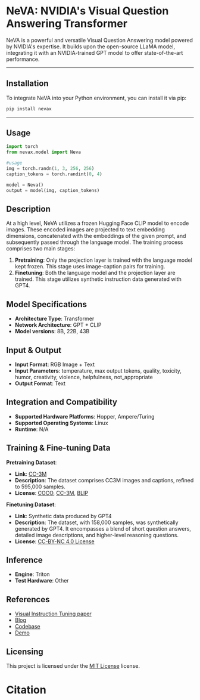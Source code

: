 # NeVA: NVIDIA's Visual Question Answering Transformer

NeVA is a powerful and versatile Visual Question Answering model powered by NVIDIA's expertise. It builds upon the open-source LLaMA model, integrating it with an NVIDIA-trained GPT model to offer state-of-the-art performance.

---

## Installation

To integrate NeVA into your Python environment, you can install it via pip:

```bash
pip install nevax
```
---

## Usage

```python
import torch
from nevax.model import Neva

#usage
img = torch.randn(1, 3, 256, 256)
caption_tokens = torch.randint(0, 4)

model = Neva()
output = model(img, caption_tokens)
```

## Description

At a high level, NeVA utilizes a frozen Hugging Face CLIP model to encode images. These encoded images are projected to text embedding dimensions, concatenated with the embeddings of the given prompt, and subsequently passed through the language model. The training process comprises two main stages:

1. **Pretraining**: Only the projection layer is trained with the language model kept frozen. This stage uses image-caption pairs for training.
2. **Finetuning**: Both the language model and the projection layer are trained. This stage utilizes synthetic instruction data generated with GPT4.

## Model Specifications

- **Architecture Type**: Transformer
- **Network Architecture**: GPT + CLIP
- **Model versions**: 8B, 22B, 43B

## Input & Output

- **Input Format**: RGB Image + Text
- **Input Parameters**: temperature, max output tokens, quality, toxicity, humor, creativity, violence, helpfulness, not_appropriate
- **Output Format**: Text

## Integration and Compatibility

- **Supported Hardware Platforms**: Hopper, Ampere/Turing
- **Supported Operating Systems**: Linux
- **Runtime**: N/A

## Training & Fine-tuning Data

**Pretraining Dataset**:
- **Link**: [CC-3M](#)
- **Description**: The dataset comprises CC3M images and captions, refined to 595,000 samples.
- **License**: [COCO](#), [CC-3M](#), [BLIP](#)

**Finetuning Dataset**:
- **Link**: Synthetic data produced by GPT4
- **Description**: The dataset, with 158,000 samples, was synthetically generated by GPT4. It encompasses a blend of short question answers, detailed image descriptions, and higher-level reasoning questions.
- **License**: [CC-BY-NC 4.0 License](https://creativecommons.org/licenses/by-nc/4.0/)

## Inference

- **Engine**: Triton
- **Test Hardware**: Other

## References

- [Visual Instruction Tuning paper](#)
- [Blog](#)
- [Codebase](#)
- [Demo](#)

## Licensing

This project is licensed under the [MIT License](/LICENSE) license.


# Citation